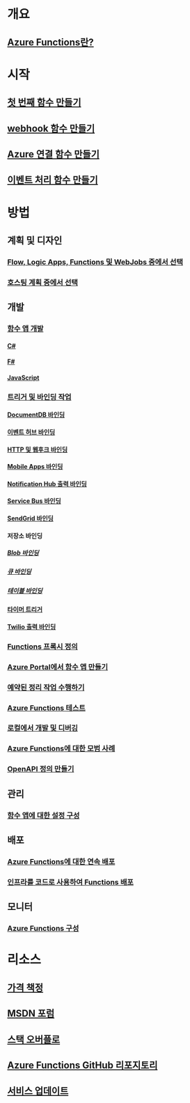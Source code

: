 # 개요
## [Azure Functions란?](functions-overview.md)
# 시작
## [첫 번째 함수 만들기](functions-create-first-azure-function.md)
## [webhook 함수 만들기](functions-create-a-web-hook-or-api-function.md)
## [Azure 연결 함수 만들기](functions-create-an-azure-connected-function.md)
## [이벤트 처리 함수 만들기](functions-create-an-event-processing-function.md)
# 방법
## 계획 및 디자인
### [Flow, Logic Apps, Functions 및 WebJobs 중에서 선택](functions-compare-logic-apps-ms-flow-webjobs.md)
### [호스팅 계획 중에서 선택](functions-scale.md)

## 개발
### [함수 앱 개발](functions-reference.md)
#### [C#](functions-reference-csharp.md)
#### [F#](functions-reference-fsharp.md)
#### [JavaScript](functions-reference-node.md)
### [트리거 및 바인딩 작업](functions-triggers-bindings.md)
#### [DocumentDB 바인딩](functions-bindings-documentdb.md)
#### [이벤트 허브 바인딩](functions-bindings-event-hubs.md)
#### [HTTP 및 웹후크 바인딩](functions-bindings-http-webhook.md)
#### [Mobile Apps 바인딩](functions-bindings-mobile-apps.md)
#### [Notification Hub 출력 바인딩](functions-bindings-notification-hubs.md)
#### [Service Bus 바인딩](functions-bindings-service-bus.md)
#### [SendGrid 바인딩](functions-bindings-sendgrid.md)
#### 저장소 바인딩
##### [Blob 바인딩](functions-bindings-storage-blob.md)
##### [큐 바인딩](functions-bindings-storage-queue.md)
##### [테이블 바인딩](functions-bindings-storage-table.md)
#### [타이머 트리거](functions-bindings-timer.md)
#### [Twilio 출력 바인딩](functions-bindings-twilio.md)
### [Functions 프록시 정의](functions-proxies.md)
### [Azure Portal에서 함수 앱 만들기](functions-create-function-app-portal.md) 
### [예약된 정리 작업 수행하기](functions-scenario-database-table-cleanup.md)
### [Azure Functions 테스트](functions-test-a-function.md)
### [로컬에서 개발 및 디버깅](functions-run-local.md)
### [Azure Functions에 대한 모범 사례](functions-best-practices.md)
### [OpenAPI 정의 만들기](functions-api-definition-getting-started.md)

## 관리
### [함수 앱에 대한 설정 구성](functions-how-to-use-azure-function-app-settings.md)

## 배포
### [Azure Functions에 대한 연속 배포](functions-continuous-deployment.md)
### [인프라를 코드로 사용하여 Functions 배포](functions-infrastructure-as-code.md)

## 모니터
### [Azure Functions 구성](functions-monitoring.md)

# 리소스
## [가격 책정](https://azure.microsoft.com/pricing/details/functions/)  
## [MSDN 포럼](https://social.msdn.microsoft.com/Forums/en-US/home?forum=AzureFunctions)
## [스택 오버플로](http://stackoverflow.com/questions/tagged/azure-functions)
## [Azure Functions GitHub 리포지토리](https://github.com/Azure/Azure-Functions/) 
## [서비스 업데이트](https://azure.microsoft.com/en-us/updates/?product=functions&updatetype=&platform=)
